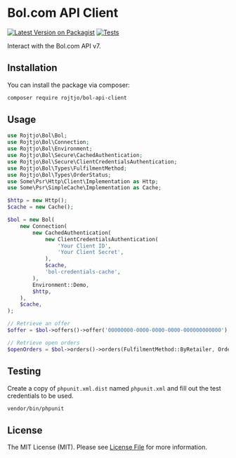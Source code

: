 # Bol.com API Client

[![Latest Version on Packagist](https://img.shields.io/packagist/v/rojtjo/bol-api-client.svg?style=flat-square)](https://packagist.org/packages/rojtjo/bol-api-client)
[![Tests](https://github.com/rojtjo/bol-api-client/actions/workflows/tests.yml/badge.svg)](https://github.com/rojtjo/bol-api-client/actions/workflows/tests.yml)

Interact with the Bol.com API v7.

## Installation

You can install the package via composer:

```bash
composer require rojtjo/bol-api-client
```

## Usage

```php
use Rojtjo\Bol\Bol;
use Rojtjo\Bol\Connection;
use Rojtjo\Bol\Environment;
use Rojtjo\Bol\Secure\CachedAuthentication;
use Rojtjo\Bol\Secure\ClientCredentialsAuthentication;
use Rojtjo\Bol\Types\FulfilmentMethod;
use Rojtjo\Bol\Types\OrderStatus;
use Some\Psr\Http\Client\Implementation as Http;
use Some\Psr\SimpleCache\Implementation as Cache;

$http = new Http();
$cache = new Cache();

$bol = new Bol(
    new Connection(
        new CachedAuthentication(
            new ClientCredentialsAuthentication(
                'Your Client ID',
                'Your Client Secret',
            ),
            $cache,
            'bol-credentials-cache',
        ),
        Environment::Demo,
        $http,
    ),
    $cache,
);

// Retrieve an offer
$offer = $bol->offers()->offer('00000000-0000-0000-0000-000000000000');

// Retrieve open orders
$openOrders = $bol->orders()->orders(FulfilmentMethod::ByRetailer, OrderStatus::Open);

```

## Testing

Create a copy of `phpunit.xml.dist` named `phpunit.xml` and fill out the test credentials to be used.

```bash
vendor/bin/phpunit
```

## License

The MIT License (MIT). Please see [License File](LICENSE.md) for more information.

